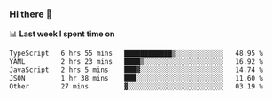 ### Hi there 👋

<!--
**DBvc/DBvc** is a ✨ _special_ ✨ repository because its `README.md` (this file) appears on your GitHub profile.

Here are some ideas to get you started:

- 🔭 I’m currently working on ...
- 🌱 I’m currently learning ...
- 👯 I’m looking to collaborate on ...
- 🤔 I’m looking for help with ...
- 💬 Ask me about ...
- 📫 How to reach me: ...
- 😄 Pronouns: ...
- ⚡ Fun fact: ...
-->

📊 **Last week I spent time on**
<!--START_SECTION:waka-->

```txt
TypeScript   6 hrs 55 mins   ████████████▒░░░░░░░░░░░░   48.95 %
YAML         2 hrs 23 mins   ████▒░░░░░░░░░░░░░░░░░░░░   16.92 %
JavaScript   2 hrs 5 mins    ███▓░░░░░░░░░░░░░░░░░░░░░   14.74 %
JSON         1 hr 38 mins    ███░░░░░░░░░░░░░░░░░░░░░░   11.60 %
Other        27 mins         ▓░░░░░░░░░░░░░░░░░░░░░░░░   03.19 %
```

<!--END_SECTION:waka-->
